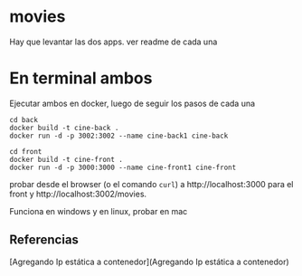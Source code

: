 # movies
Hay que levantar las dos apps. ver readme de cada una

# En terminal ambos
Ejecutar ambos en docker, luego de seguir los pasos de cada una

```
cd back
docker build -t cine-back .
docker run -d -p 3002:3002 --name cine-back1 cine-back

cd front
docker build -t cine-front .
docker run -d -p 3000:3000 --name cine-front1 cine-front
```

probar desde el browser (o el comando `curl`) a http://localhost:3000 para el front y http://localhost:3002/movies.  

Funciona en windows y en linux, probar en mac

## Referencias
[Agregando Ip estática a contenedor](Agregando Ip estática a contenedor)

